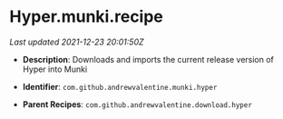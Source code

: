 # Hyper.munki.recipe

_Last updated 2021-12-23 20:01:50Z_

- **Description**: Downloads and imports the current release version of Hyper into Munki

- **Identifier**: `com.github.andrewvalentine.munki.hyper`

- **Parent Recipes**: `com.github.andrewvalentine.download.hyper`
